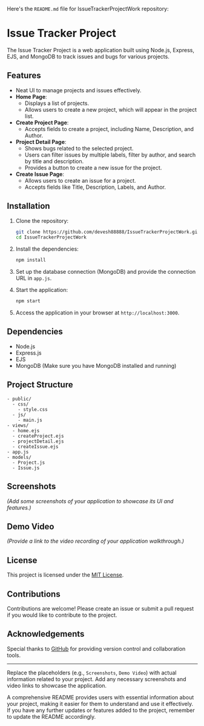 Here's the `README.md` file for IssueTrackerProjectWork repository:

# Issue Tracker Project

The Issue Tracker Project is a web application built using Node.js, Express, EJS, and MongoDB to track issues and bugs for various projects.

## Features

- Neat UI to manage projects and issues effectively.
- **Home Page**:
  - Displays a list of projects.
  - Allows users to create a new project, which will appear in the project list.
- **Create Project Page**:
  - Accepts fields to create a project, including Name, Description, and Author.
- **Project Detail Page**:
  - Shows bugs related to the selected project.
  - Users can filter issues by multiple labels, filter by author, and search by title and description.
  - Provides a button to create a new issue for the project.
- **Create Issue Page**:
  - Allows users to create an issue for a project.
  - Accepts fields like Title, Description, Labels, and Author.

## Installation

1. Clone the repository:

   ```bash
   git clone https://github.com/devesh88888/IssueTrackerProjectWork.git
   cd IssueTrackerProjectWork
   ```

2. Install the dependencies:

   ```bash
   npm install
   ```

3. Set up the database connection (MongoDB) and provide the connection URL in `app.js`.

4. Start the application:

   ```bash
   npm start
   ```

5. Access the application in your browser at `http://localhost:3000`.

## Dependencies

- Node.js
- Express.js
- EJS
- MongoDB (Make sure you have MongoDB installed and running)

## Project Structure

```
- public/
  - css/
    - style.css
  - js/
    - main.js
- views/
  - home.ejs
  - createProject.ejs
  - projectDetail.ejs
  - createIssue.ejs
- app.js
- models/
  - Project.js
  - Issue.js
```

## Screenshots

_(Add some screenshots of your application to showcase its UI and features.)_

## Demo Video

_(Provide a link to the video recording of your application walkthrough.)_

## License

This project is licensed under the [MIT License](LICENSE).

## Contributions

Contributions are welcome! Please create an issue or submit a pull request if you would like to contribute to the project.

## Acknowledgements

Special thanks to [GitHub](https://github.com) for providing version control and collaboration tools.

---

Replace the placeholders (e.g., `Screenshots`, `Demo Video`) with actual information related to your project. Add any necessary screenshots and video links to showcase the application.

A comprehensive README provides users with essential information about your project, making it easier for them to understand and use it effectively. If you have any further updates or features added to the project, remember to update the README accordingly.
